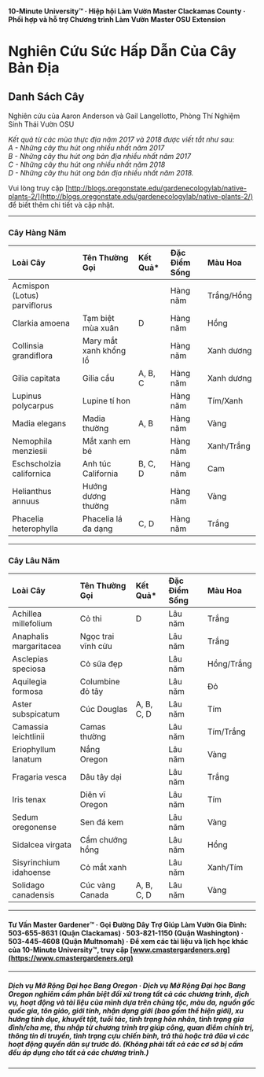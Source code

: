 #### 10-Minute University™ · Hiệp hội Làm Vườn Master Clackamas County · Phối hợp và hỗ trợ Chương trình Làm Vườn Master OSU Extension

# Nghiên Cứu Sức Hấp Dẫn Của Cây Bản Địa

## Danh Sách Cây

Nghiên cứu của Aaron Anderson và Gail Langellotto, Phòng Thí Nghiệm Sinh Thái Vườn OSU

*Kết quả từ các mùa thực địa năm 2017 và 2018 được viết tắt như sau:  
A - Những cây thu hút ong nhiều nhất năm 2017  
B - Những cây thu hút ong bản địa nhiều nhất năm 2017  
C - Những cây thu hút ong nhiều nhất năm 2018  
D - Những cây thu hút ong bản địa nhiều nhất năm 2018.*

Vui lòng truy cập [http://blogs.oregonstate.edu/gardenecologylab/native-plants-2/](http://blogs.oregonstate.edu/gardenecologylab/native-plants-2/) để biết thêm chi tiết và cập nhật.

---

### Cây Hàng Năm

| Loài Cây                       | Tên Thường Gọi         | Kết Quả* | Đặc Điểm Sống | Màu Hoa      |
| :----------------------------- | :--------------------- | :------- | :------------ | :----------- |
| Acmispon (Lotus) parviflorus   |                        |          | Hàng năm      | Trắng/Hồng   |
| Clarkia amoena                 | Tạm biệt mùa xuân      | D        | Hàng năm      | Hồng         |
| Collinsia grandiflora          | Mary mắt xanh khổng lồ |          | Hàng năm      | Xanh dương   |
| Gilia capitata                 | Gilia cầu              | A, B, C  | Hàng năm      | Xanh dương   |
| Lupinus polycarpus             | Lupine tí hon          |          | Hàng năm      | Tím/Xanh     |
| Madia elegans                  | Madia thường           | A, B     | Hàng năm      | Vàng         |
| Nemophila menziesii            | Mắt xanh em bé         |          | Hàng năm      | Xanh/Trắng   |
| Eschscholzia californica       | Anh túc California     | B, C, D  | Hàng năm      | Cam          |
| Helianthus annuus              | Hướng dương thường     |          | Hàng năm      | Vàng         |
| Phacelia heterophylla          | Phacelia lá đa dạng    | C, D     | Hàng năm      | Trắng        |

---

### Cây Lâu Năm

| Loài Cây                | Tên Thường Gọi         | Kết Quả*   | Đặc Điểm Sống | Màu Hoa      |
| :---------------------- | :--------------------- | :--------- | :------------ | :----------- |
| Achillea millefolium    | Cỏ thi                | D          | Lâu năm       | Trắng        |
| Anaphalis margaritacea  | Ngọc trai vĩnh cửu    |            | Lâu năm       | Trắng        |
| Asclepias speciosa      | Cỏ sữa đẹp            |            | Lâu năm       | Hồng/Trắng   |
| Aquilegia formosa       | Columbine đỏ tây      |            | Lâu năm       | Đỏ           |
| Aster subspicatum       | Cúc Douglas           | A, B, C, D | Lâu năm       | Tím          |
| Camassia leichtlinii    | Camas thường          |            | Lâu năm       | Tím/Trắng    |
| Eriophyllum lanatum     | Nắng Oregon           |            | Lâu năm       | Vàng         |
| Fragaria vesca          | Dâu tây dại           |            | Lâu năm       | Trắng        |
| Iris tenax              | Diên vĩ Oregon        |            | Lâu năm       | Tím          |
| Sedum oregonense        | Sen đá kem            |            | Lâu năm       | Vàng         |
| Sidalcea virgata        | Cẩm chướng hồng       |            | Lâu năm       | Hồng         |
| Sisyrinchium idahoense  | Cỏ mắt xanh           |            | Lâu năm       | Xanh/Tím     |
| Solidago canadensis     | Cúc vàng Canada       | A, B, C, D | Lâu năm       | Vàng         |

---

#### Tư Vấn Master Gardener™ · Gọi Đường Dây Trợ Giúp Làm Vườn Gia Đình: 503-655-8631 (Quận Clackamas) · 503-821-1150 (Quận Washington) · 503-445-4608 (Quận Multnomah) · Để xem các tài liệu và lịch học khác của 10-Minute University™, truy cập [www.cmastergardeners.org](https://www.cmastergardeners.org)

---

##### Dịch vụ Mở Rộng Đại học Bang Oregon · Dịch vụ Mở Rộng Đại học Bang Oregon nghiêm cấm phân biệt đối xử trong tất cả các chương trình, dịch vụ, hoạt động và tài liệu của mình dựa trên chủng tộc, màu da, nguồn gốc quốc gia, tôn giáo, giới tính, nhận dạng giới (bao gồm thể hiện giới), xu hướng tính dục, khuyết tật, tuổi tác, tình trạng hôn nhân, tình trạng gia đình/cha mẹ, thu nhập từ chương trình trợ giúp công, quan điểm chính trị, thông tin di truyền, tình trạng cựu chiến binh, trả thù hoặc trả đũa vì các hoạt động quyền dân sự trước đó. (Không phải tất cả các cơ sở bị cấm đều áp dụng cho tất cả các chương trình.)
---